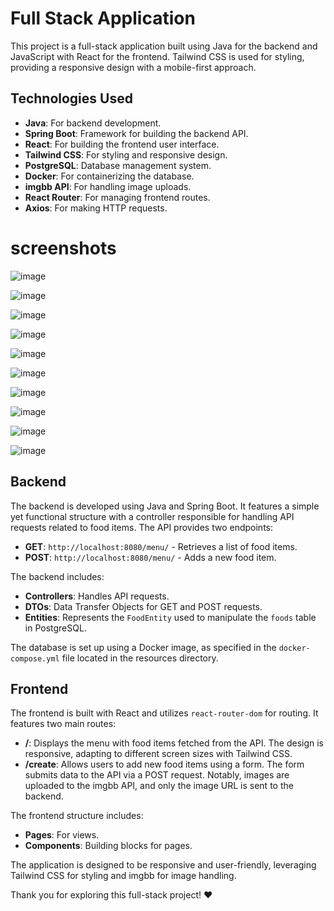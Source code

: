 # Full Stack Application

This project is a full-stack application built using Java for the backend and JavaScript with React for the frontend. Tailwind CSS is used for styling, providing a responsive design with a mobile-first approach.



## Technologies Used

- **Java**: For backend development.
- **Spring Boot**: Framework for building the backend API.
- **React**: For building the frontend user interface.
- **Tailwind CSS**: For styling and responsive design.
- **PostgreSQL**: Database management system.
- **Docker**: For containerizing the database.
- **imgbb API**: For handling image uploads.
- **React Router**: For managing frontend routes.
- **Axios**: For making HTTP requests.

# screenshots 

![image](https://github.com/user-attachments/assets/4fa565b2-b6fc-4b72-9bf3-f771bf8a5133)

![image](https://github.com/user-attachments/assets/bf2b1879-20f3-4f8e-9f65-8b6511368197)

![image](https://github.com/user-attachments/assets/271f8c8a-089a-47fc-afda-4d3d7a4a6a6e)

![image](https://github.com/user-attachments/assets/11aef310-1507-4b9c-b74d-8d3e59c64016)

![image](https://github.com/user-attachments/assets/8fbc32ad-e1f8-469a-be0d-5774829c70cd)

![image](https://github.com/user-attachments/assets/dc922230-7dee-41d5-9876-2d4ed2b571b0)

![image](https://github.com/user-attachments/assets/e6cfb527-bfd2-4638-9921-3ca07c9e0f02)

![image](https://github.com/user-attachments/assets/d4d065ed-5972-4b4d-b037-624c64a83f5e)

![image](https://github.com/user-attachments/assets/2743da43-aaad-4157-94e0-b7c657620c47)

![image](https://github.com/user-attachments/assets/ecb10b96-7021-4279-8c45-1315e5e92078)

## Backend

The backend is developed using Java and Spring Boot. It features a simple yet functional structure with a controller responsible for handling API requests related to food items. The API provides two endpoints:

- **GET**: `http://localhost:8080/menu/` - Retrieves a list of food items.
- **POST**: `http://localhost:8080/menu/` - Adds a new food item.

The backend includes:

- **Controllers**: Handles API requests.
- **DTOs**: Data Transfer Objects for GET and POST requests.
- **Entities**: Represents the `FoodEntity` used to manipulate the `foods` table in PostgreSQL.

The database is set up using a Docker image, as specified in the `docker-compose.yml` file located in the resources directory.

## Frontend

The frontend is built with React and utilizes `react-router-dom` for routing. It features two main routes:

- **/**: Displays the menu with food items fetched from the API. The design is responsive, adapting to different screen sizes with Tailwind CSS.
- **/create**: Allows users to add new food items using a form. The form submits data to the API via a POST request. Notably, images are uploaded to the imgbb API, and only the image URL is sent to the backend.

The frontend structure includes:

- **Pages**: For views.
- **Components**: Building blocks for pages.

The application is designed to be responsive and user-friendly, leveraging Tailwind CSS for styling and imgbb for image handling.

Thank you for exploring this full-stack project! ❤️
